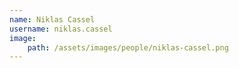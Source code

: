 ```yaml
---
name: Niklas Cassel
username: niklas.cassel
image:
    path: /assets/images/people/niklas-cassel.png
---
```

